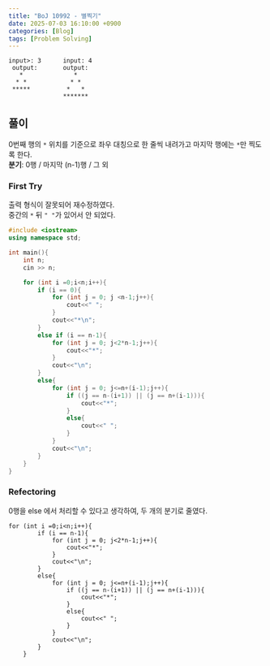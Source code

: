```yaml
---
title: "BoJ 10992 - 별찍기" 
date: 2025-07-03 16:10:00 +0900
categories: [Blog]
tags: [Problem Solving]
---
```

```
input>: 3      input: 4
 output:       output:
   *              *
  * *            * *
 *****          *   *
               *******
```
## 풀이

0번째 행의 `*` 위치를 기준으로 좌우 대칭으로 한 줄씩 내려가고 마지막 행에는 `*`만 찍도록 한다.  
**분기**: 0행 / 마지막 (n-1)행 / 그 외

### First Try

출력 형식이 잘못되어 재수정하였다.  
중간의 `*` 뒤 `" "`가 있어서 안 되었다.
```cpp
#include <iostream>
using namespace std;

int main(){
    int n;
    cin >> n;

    for (int i =0;i<n;i++){
        if (i == 0){
            for (int j = 0; j <n-1;j++){
                cout<<" ";
            }
            cout<<"*\n";
        }
        else if (i == n-1){
            for (int j = 0; j<2*n-1;j++){
                cout<<"*";
            }
            cout<<"\n";
        }
        else{
            for (int j = 0; j<=n+(i-1);j++){
                if ((j == n-(i+1)) || (j == n+(i-1))){
                    cout<<"*";                    
                }
                else{
                    cout<<" ";
                }
            }
            cout<<"\n";
        }
    }
}
```
### Refectoring 
0행을 else 에서 처리할 수 있다고 생각하여, 두 개의 분기로 줄였다. 
```
for (int i =0;i<n;i++){
        if (i == n-1){
            for (int j = 0; j<2*n-1;j++){
                cout<<"*";
            }
            cout<<"\n";
        }
        else{
            for (int j = 0; j<=n+(i-1);j++){
                if ((j == n-(i+1)) || (j == n+(i-1))){
                    cout<<"*";                    
                }
                else{
                    cout<<" ";
                }
            }
            cout<<"\n";
        }
    }
```

